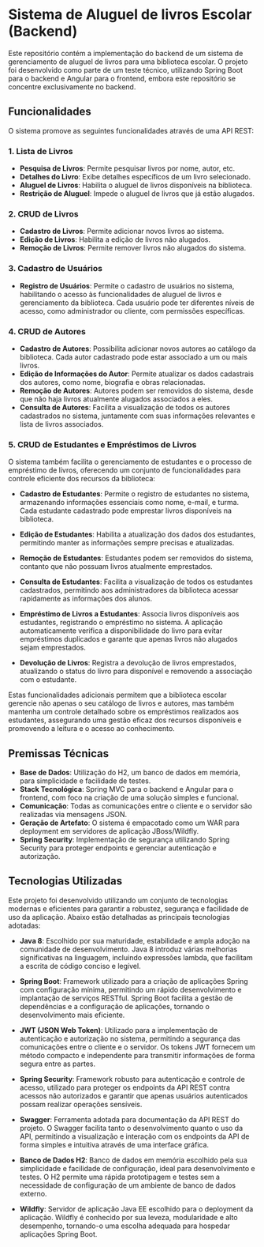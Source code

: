 # Sistema de Aluguel de livros Escolar (Backend)

Este repositório contém a implementação do backend de um sistema de gerenciamento de aluguel de livros para uma biblioteca escolar. O projeto foi desenvolvido como parte de um teste técnico, utilizando Spring Boot para o backend e Angular para o frontend, embora este repositório se concentre exclusivamente no backend.

## Funcionalidades

O sistema promove as seguintes funcionalidades através de uma API REST:

### 1. Lista de Livros
- **Pesquisa de Livros**: Permite pesquisar livros por nome, autor, etc.
- **Detalhes do Livro**: Exibe detalhes específicos de um livro selecionado.
- **Aluguel de Livros**: Habilita o aluguel de livros disponíveis na biblioteca.
- **Restrição de Aluguel**: Impede o aluguel de livros que já estão alugados.

### 2. CRUD de Livros
- **Cadastro de Livros**: Permite adicionar novos livros ao sistema.
- **Edição de Livros**: Habilita a edição de livros não alugados.
- **Remoção de Livros**: Permite remover livros não alugados do sistema.

### 3. Cadastro de Usuários
- **Registro de Usuários**: Permite o cadastro de usuários no sistema, habilitando o acesso às funcionalidades de aluguel de livros e gerenciamento da biblioteca. Cada usuário pode ter diferentes níveis de acesso, como administrador ou cliente, com permissões específicas.

### 4. CRUD de Autores
- **Cadastro de Autores**: Possibilita adicionar novos autores ao catálogo da biblioteca. Cada autor cadastrado pode estar associado a um ou mais livros.
- **Edição de Informações do Autor**: Permite atualizar os dados cadastrais dos autores, como nome, biografia e obras relacionadas.
- **Remoção de Autores**: Autores podem ser removidos do sistema, desde que não haja livros atualmente alugados associados a eles.
- **Consulta de Autores**: Facilita a visualização de todos os autores cadastrados no sistema, juntamente com suas informações relevantes e lista de livros associados.

### 5. CRUD de Estudantes e Empréstimos de Livros
O sistema também facilita o gerenciamento de estudantes e o processo de empréstimo de livros, oferecendo um conjunto de funcionalidades para controle eficiente dos recursos da biblioteca:

- **Cadastro de Estudantes**: Permite o registro de estudantes no sistema, armazenando informações essenciais como nome, e-mail, e turma. Cada estudante cadastrado pode emprestar livros disponíveis na biblioteca.

- **Edição de Estudantes**: Habilita a atualização dos dados dos estudantes, permitindo manter as informações sempre precisas e atualizadas.

- **Remoção de Estudantes**: Estudantes podem ser removidos do sistema, contanto que não possuam livros atualmente emprestados.

- **Consulta de Estudantes**: Facilita a visualização de todos os estudantes cadastrados, permitindo aos administradores da biblioteca acessar rapidamente as informações dos alunos.

- **Empréstimo de Livros a Estudantes**: Associa livros disponíveis aos estudantes, registrando o empréstimo no sistema. A aplicação automaticamente verifica a disponibilidade do livro para evitar empréstimos duplicados e garante que apenas livros não alugados sejam emprestados.

- **Devolução de Livros**: Registra a devolução de livros emprestados, atualizando o status do livro para disponível e removendo a associação com o estudante.

Estas funcionalidades adicionais permitem que a biblioteca escolar gerencie não apenas o seu catálogo de livros e autores, mas também mantenha um controle detalhado sobre os empréstimos realizados aos estudantes, assegurando uma gestão eficaz dos recursos disponíveis e promovendo a leitura e o acesso ao conhecimento.


## Premissas Técnicas

- **Base de Dados**: Utilização do H2, um banco de dados em memória, para simplicidade e facilidade de testes.
- **Stack Tecnológica**: Spring MVC para o backend e Angular para o frontend, com foco na criação de uma solução simples e funcional.
- **Comunicação**: Todas as comunicações entre o cliente e o servidor são realizadas via mensagens JSON.
- **Geração de Artefato**: O sistema é empacotado como um WAR para deployment em servidores de aplicação JBoss/Wildfly.
- **Spring Security**: Implementação de segurança utilizando Spring Security para proteger endpoints e gerenciar autenticação e autorização.



## Tecnologias Utilizadas

Este projeto foi desenvolvido utilizando um conjunto de tecnologias modernas e eficientes para garantir a robustez, segurança e facilidade de uso da aplicação. Abaixo estão detalhadas as principais tecnologias adotadas:

- **Java 8**: Escolhido por sua maturidade, estabilidade e ampla adoção na comunidade de desenvolvimento. Java 8 introduz várias melhorias significativas na linguagem, incluindo expressões lambda, que facilitam a escrita de código conciso e legível.

- **Spring Boot**: Framework utilizado para a criação de aplicações Spring com configuração mínima, permitindo um rápido desenvolvimento e implantação de serviços RESTful. Spring Boot facilita a gestão de dependências e a configuração de aplicações, tornando o desenvolvimento mais eficiente.

- **JWT (JSON Web Token)**: Utilizado para a implementação de autenticação e autorização no sistema, permitindo a segurança das comunicações entre o cliente e o servidor. Os tokens JWT fornecem um método compacto e independente para transmitir informações de forma segura entre as partes.

- **Spring Security**: Framework robusto para autenticação e controle de acesso, utilizado para proteger os endpoints da API REST contra acessos não autorizados e garantir que apenas usuários autenticados possam realizar operações sensíveis.

- **Swagger**: Ferramenta adotada para documentação da API REST do projeto. O Swagger facilita tanto o desenvolvimento quanto o uso da API, permitindo a visualização e interação com os endpoints da API de forma simples e intuitiva através de uma interface gráfica.

- **Banco de Dados H2**: Banco de dados em memória escolhido pela sua simplicidade e facilidade de configuração, ideal para desenvolvimento e testes. O H2 permite uma rápida prototipagem e testes sem a necessidade de configuração de um ambiente de banco de dados externo.

- **Wildfly**: Servidor de aplicação Java EE escolhido para o deployment da aplicação. Wildfly é conhecido por sua leveza, modularidade e alto desempenho, tornando-o uma escolha adequada para hospedar aplicações Spring Boot.
